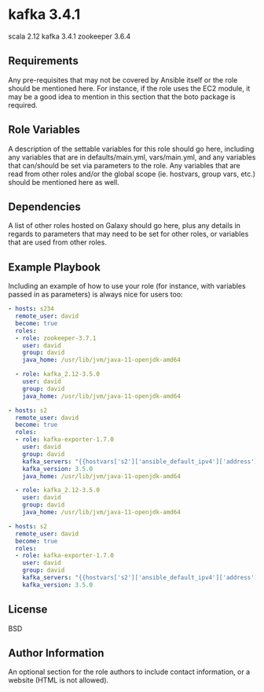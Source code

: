 kafka 3.4.1
===========

scala 2.12 kafka 3.4.1 zookeeper 3.6.4

Requirements
------------

Any pre-requisites that may not be covered by Ansible itself or the role should be mentioned here. For instance, if the role uses the EC2 module, it may be a good idea to mention in this section that the boto package is required.

Role Variables
--------------

A description of the settable variables for this role should go here, including any variables that are in defaults/main.yml, vars/main.yml, and any variables that can/should be set via parameters to the role. Any variables that are read from other roles and/or the global scope (ie. hostvars, group vars, etc.) should be mentioned here as well.

Dependencies
------------

A list of other roles hosted on Galaxy should go here, plus any details in regards to parameters that may need to be set for other roles, or variables that are used from other roles.

Example Playbook
----------------

Including an example of how to use your role (for instance, with variables passed in as parameters) is always nice for users too:

```yaml
- hosts: s234
  remote_user: david
  become: true
  roles:
  - role: zookeeper-3.7.1
    user: david
    group: david
    java_home: /usr/lib/jvm/java-11-openjdk-amd64

  - role: kafka_2.12-3.5.0
    user: david
    group: david
    java_home: /usr/lib/jvm/java-11-openjdk-amd64

- hosts: s2
  remote_user: david
  become: true
  roles:
  - role: kafka-exporter-1.7.0
    user: david
    group: david
    kafka_servers: "{{hostvars['s2']['ansible_default_ipv4']['address']}}:9092,{{hostvars['s3']['ansible_default_ipv4']['address']}}:9092,{{hostvars['s4']['ansible_default_ipv4']['address']}}:9092"
    kafka_version: 3.5.0
    java_home: /usr/lib/jvm/java-11-openjdk-amd64

  - role: kafka_2.12-3.5.0
    user: david
    group: david
    java_home: /usr/lib/jvm/java-11-openjdk-amd64

- hosts: s2
  remote_user: david
  become: true
  roles:
  - role: kafka-exporter-1.7.0
    user: david
    group: david
    kafka_servers: "{{hostvars['s2']['ansible_default_ipv4']['address']}}:9092,{{hostvars['s3']['ansible_default_ipv4']['address']}}:9092{{hostvars['s4']['ansible_default_ipv4']['address']}}:9092"
    kafka_version: 3.5.0
```

License
-------

BSD

Author Information
------------------

An optional section for the role authors to include contact information, or a website (HTML is not allowed).
